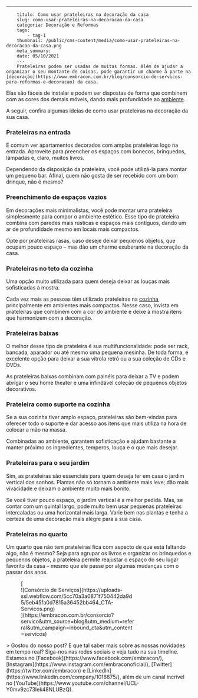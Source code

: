 ---
        titulo: Como usar prateleiras na decoração da casa
        slug: como-usar-prateleiras-na-decoracao-da-casa
        categoria: Decoração e Reformas
        tags:
            - tag-1
        thumbnail: /public/cms-content/media/como-usar-prateleiras-na-decoracao-da-casa.png
        meta_summary: 
        date: 05/10/2021
        ---
        Prateleiras podem ser usadas de muitas formas. Além de ajudar a organizar o seu montante de coisas, pode garantir um charme à parte na [decoração](https://www.embracon.com.br/blog/consorcio-de-servicos-para-reformas-e-decoracao) da casa.

Elas são fáceis de instalar e podem ser dispostas de forma que combinem com as cores dos demais móveis, dando mais profundidade ao [ambiente](https://www.embracon.com.br/blog/confira-5-dicas-para-deixar-qualquer-ambiente-aconchegante).

A seguir, confira algumas ideias de como usar prateleiras na decoração da sua casa.

### Prateleiras na entrada

É comum ver apartamentos decorados com amplas prateleiras logo na entrada. Aproveite para preencher os espaços com bonecos, brinquedos, lâmpadas e, claro, muitos livros.

Dependendo da disposição da prateleira, você pode utilizá-la para montar um pequeno bar. Afinal, quem não gosta de ser recebido com um bom drinque, não é mesmo?

### Preenchimento de espaços vazios

Em decorações mais minimalistas, você pode montar uma prateleira simplesmente para compor o ambiente estético. Esse tipo de prateleira combina com paredes mais rústicas e espaços mais contíguos, dando um ar de profundidade mesmo em locais mais compactos.

Opte por prateleiras rasas, caso deseje deixar pequenos objetos, que ocupam pouco espaço – mas dão um charme exuberante na decoração da casa.

### Prateleiras no teto da cozinha

Uma opção muito utilizada para quem deseja deixar as louças mais sofisticadas à mostra.

Cada vez mais as pessoas têm utilizado prateleiras na [cozinha](https://www.embracon.com.br/blog/como-ter-uma-cozinha-funcional-em-casa), principalmente em ambientes mais compactos. Nesse caso, invista em prateleiras que combinem com a cor do ambiente e deixe à mostra itens que harmonizem com a decoração.

### Prateleiras baixas

O melhor desse tipo de prateleira é sua multifuncionalidade: pode ser rack, bancada, aparador ou até mesmo uma pequena mesinha. De toda forma, é excelente opção para deixar a sua vitrola retrô ou a sua coleção de CDs e DVDs.

As prateleiras baixas combinam com painéis para deixar a TV e podem abrigar o seu home theater e uma infindável coleção de pequenos objetos decorativos.

### Prateleira como suporte na cozinha

Se a sua cozinha tiver amplo espaço, prateleiras são bem-vindas para oferecer todo o suporte e dar acesso aos itens que mais utiliza na hora de colocar a mão na massa.

Combinadas ao ambiente, garantem sofisticação e ajudam bastante a manter próximo os ingredientes, temperos, louça e o que mais desejar.

### Prateleiras para o seu jardim

Sim, as prateleiras são essenciais para quem deseja ter em casa o jardim vertical dos sonhos. Plantas não só tornam o ambiente mais leve; dão mais vivacidade e deixam o ambiente muito mais bonito.

Se você tiver pouco espaço, o jardim vertical é a melhor pedida. Mas, se contar com um quintal largo, pode muito bem usar pequenas prateleiras intercaladas ou uma horizontal mais larga. Varie bem nas plantas e tenha a certeza de uma decoração mais alegre para a sua casa.

### Prateleiras no quarto

Um quarto que não tem prateleiras fica com aspecto de que está faltando algo, não é mesmo? Seja para agrupar os livros e organizar os brinquedos e pequenos objetos, a prateleira permite reajustar o espaço do seu lugar favorito da casa – mesmo que ele passe por algumas mudanças com o passar dos anos.

<figure class="w-richtext-figure-type-image w-richtext-align-center" style="max-width:310px">[<div>![Consórcio de Serviços](https://uploads-ssl.webflow.com/5cc70a3a0871f750442da9d5/5eb45fa0d7815a36452bb464_CTA-Servicos.png)</div>](https://embracon.com.br/consorcio?servico&utm_source=blog&utm_medium=referral&utm_campaign=inbound_cta&utm_content=servicos)</figure>> Gostou do nosso post? E que tal saber mais sobre as nossas novidades em tempo real? Siga-nos nas redes sociais e veja tudo na sua timeline. Estamos no [Facebook](https://www.facebook.com/embracon/), [Instagram](https://www.instagram.com/embraconoficial/), [Twitter](https://twitter.com/embracon) e [LinkedIn](https://www.linkedin.com/company/1018875/), além de um canal incrível no [YouTube](https://www.youtube.com/channel/UCL-Y0mv9zc73Iek48NLUBzQ).
        